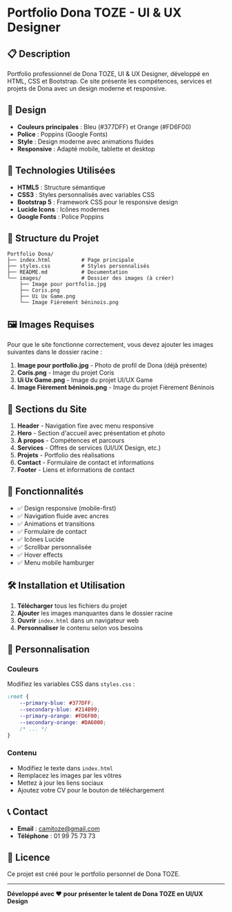 # Portfolio Dona TOZE - UI & UX Designer

## 📋 Description

Portfolio professionnel de Dona TOZE, UI & UX Designer, développé en HTML, CSS et Bootstrap. Ce site présente les compétences, services et projets de Dona avec un design moderne et responsive.

## 🎨 Design

- **Couleurs principales** : Bleu (#377DFF) et Orange (#FD6F00)
- **Police** : Poppins (Google Fonts)
- **Style** : Design moderne avec animations fluides
- **Responsive** : Adapté mobile, tablette et desktop

## 🚀 Technologies Utilisées

- **HTML5** : Structure sémantique
- **CSS3** : Styles personnalisés avec variables CSS
- **Bootstrap 5** : Framework CSS pour le responsive design
- **Lucide Icons** : Icônes modernes
- **Google Fonts** : Police Poppins

## 📁 Structure du Projet

```
Portfolio Dona/
├── index.html          # Page principale
├── styles.css          # Styles personnalisés
├── README.md           # Documentation
└── images/             # Dossier des images (à créer)
    ├── Image pour portfolio.jpg
    ├── Coris.png
    ├── Ui Ux Game.png
    └── Image Fièrement béninois.png
```

## 🖼️ Images Requises

Pour que le site fonctionne correctement, vous devez ajouter les images suivantes dans le dossier racine :

1. **Image pour portfolio.jpg** - Photo de profil de Dona (déjà présente)
2. **Coris.png** - Image du projet Coris
3. **Ui Ux Game.png** - Image du projet UI/UX Game
4. **Image Fièrement béninois.png** - Image du projet Fièrement Béninois

## 🎯 Sections du Site

1. **Header** - Navigation fixe avec menu responsive
2. **Hero** - Section d'accueil avec présentation et photo
3. **À propos** - Compétences et parcours
4. **Services** - Offres de services (UI/UX Design, etc.)
5. **Projets** - Portfolio des réalisations
6. **Contact** - Formulaire de contact et informations
7. **Footer** - Liens et informations de contact

## 📱 Fonctionnalités

- ✅ Design responsive (mobile-first)
- ✅ Navigation fluide avec ancres
- ✅ Animations et transitions
- ✅ Formulaire de contact
- ✅ Icônes Lucide
- ✅ Scrollbar personnalisée
- ✅ Hover effects
- ✅ Menu mobile hamburger

## 🛠️ Installation et Utilisation

1. **Télécharger** tous les fichiers du projet
2. **Ajouter** les images manquantes dans le dossier racine
3. **Ouvrir** `index.html` dans un navigateur web
4. **Personnaliser** le contenu selon vos besoins

## 🎨 Personnalisation

### Couleurs
Modifiez les variables CSS dans `styles.css` :
```css
:root {
    --primary-blue: #377DFF;
    --secondary-blue: #214B99;
    --primary-orange: #FD6F00;
    --secondary-orange: #DA6000;
    /* ... */
}
```

### Contenu
- Modifiez le texte dans `index.html`
- Remplacez les images par les vôtres
- Mettez à jour les liens sociaux
- Ajoutez votre CV pour le bouton de téléchargement

## 📞 Contact

- **Email** : camitoze@gmail.com
- **Téléphone** : 01 99 75 73 73

## 📄 Licence

Ce projet est créé pour le portfolio personnel de Dona TOZE.

---

**Développé avec ❤️ pour présenter le talent de Dona TOZE en UI/UX Design** 